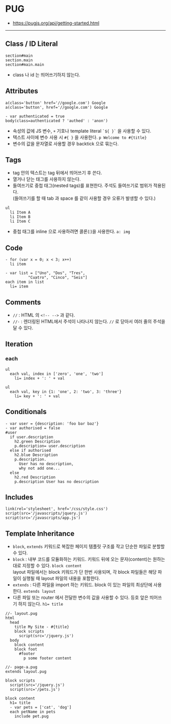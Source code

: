 # PUG

- https://pugjs.org/api/getting-started.html

---

## Class / ID Literal

```
section#main
section.main
section#main.main
```

- class 나 id 는 띄어쓰기하지 않는다.

## Attributes

```
a(class='button' href='//google.com') Google
a(class='button', href='//google.com') Google
```

```
- var authenticated = true
body(class=authenticated ? 'authed' : 'anon')
```

- 속성의 값에 JS 변수, `+` 기호나 template literal `` `${ }` `` 을 사용할 수 있다.
- 텍스트 사이에 변수 사용 시 `#{ }` 을 사용한다. `p Welcome to #{title}`
- 변수의 값을 문자열로 사용할 경우 backtick 으로 묶는다.

## Tags

- tag 안의 텍스트는 tag 뒤에서 띄어쓰기 후 쓴다.
- 열거나 닫는 태그를 사용하지 않는다.
- 들여쓰기로 중첩 태그(nested tags)를 표현한다. 주석도 들여쓰기로 범위가 적용된다.  
  (들여쓰기를 할 때 tab 과 space 를 같이 사용할 경우 오류가 발생할 수 있다.)

```
ul
  li Item A
  li Item B
  li Item C
```

- 중첩 태그를 inline 으로 사용하려면 콜론(:)을 사용한다. `a: img`

## Code

```
- for (var x = 0; x < 3; x++)
  li item
```

```
- var list = ["Uno", "Dos", "Tres",
          "Cuatro", "Cinco", "Seis"]
each item in list
  li= item
```

## Comments

- `//` : HTML 의 `<!-- -->` 과 같다.
- `//-` : 렌더링된 HTML에서 주석이 나타나지 않는다. `//` 로 닫아서 여러 줄의 주석을 달 수 있다.

## Iteration

### each

```
ul
  each val, index in ['zero', 'one', 'two']
    li= index + ': ' + val

ul
  each val, key in {1: 'one', 2: 'two', 3: 'three'}
    li= key + ': ' + val
```

## Conditionals

```
- var user = {description: 'foo bar baz'}
- var authorised = false
#user
  if user.description
    h2.green Description
    p.description= user.description
  else if authorised
    h2.blue Description
    p.description.
      User has no description,
      why not add one...
  else
    h2.red Description
    p.description User has no description
```

## Includes

```
link(rel='stylesheet', href='/css/style.css')
script(src='/javascripts/jquery.js')
script(src='/javascripts/app.js')

```

## Template Inheritance

- `block`, `extends` 키워드로 복잡한 페이지 템플릿 구조를 작고 단순한 파일로 분할할 수 있다.
- `block` : 내부 코드를 모듈화하는 키워드. 키워드 뒤에 오는 문자(content)는 원하는 대로 지정할 수 있다. `block content`  
  layout 파일에서는 block 키워드가 단 한번 사용되며, 각 block 파일들은 해당 파일이 실행될 때 layout 파일의 내용을 포함한다.
- `extends` : 다른 파일을 import 하는 키워드. block 이 있는 파일의 최상단에 사용한다. `extends layout`
- 다른 파일 또는 router 에서 전달한 변수의 값을 사용할 수 있다. 등호 앞은 띄어쓰기 하지 않는다. `h1= title`

```
//- layout.pug
html
  head
    title My Site - #{title}
    block scripts
      script(src='/jquery.js')
  body
    block content
    block foot
      #footer
        p some footer content

//- page-a.pug
extends layout.pug

block scripts
  script(src='/jquery.js')
  script(src='/pets.js')

block content
  h1= title
  - var pets = ['cat', 'dog']
  each petName in pets
    include pet.pug
```
